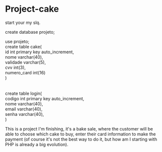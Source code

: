 # Project-cake

start your my slq.

  create database projeto;

  use projeto;
  </br>
  create table cake(
  </br>
  id int primary key auto_increment,
  </br>
  nome varchar(40),
  </br>
  validade varchar(5),
  </br>
  cvv int(3),
  </br>
  numero_card int(16)
  </br>
)
<br>
<br>
<br>
 create table login(
  </br>
  codigo int primary key auto_increment,
  </br>
  nome varchar(40),
  </br>
  email varchar(40),
  </br>
  senha varchar(40),
  </br>
)

This is a project I'm finishing, it's a bake sale, where the customer will be able to choose which cake to buy, enter their card information to make the payment (of course it's not the best way to do it, but how am I starting with PHP is already a big evolution).
